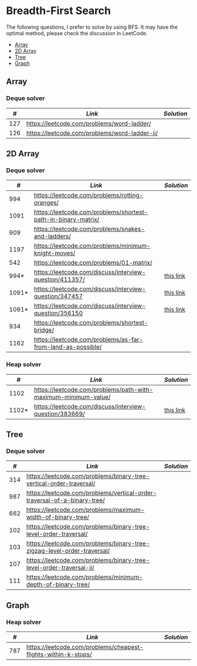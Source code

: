 # Breadth-First Search

The following questions, I prefer to solve by using BFS. It may have the optimal method, please check the discussion in LeetCode.  

* [Array](##Array)
* [2D Array](##2D-Array)
* [Tree](##Tree)
* [Graph](##Graph)

## Array
### Deque solver

| *#* | *Link* | *Solution* |
| ---- | --------------------------------- | --------------------------------- |
| 127 | https://leetcode.com/problems/word-ladder/ | |
| 126 | https://leetcode.com/problems/word-ladder-ii/ | |

## 2D Array
### Deque solver

| *#* | *Link* | *Solution* |
| ---- | --------------------------------- | --------------------------------- |
| 994 | https://leetcode.com/problems/rotting-oranges/ | |
| 1091 | https://leetcode.com/problems/shortest-path-in-binary-matrix/ | |
| 909 | https://leetcode.com/problems/snakes-and-ladders/ | |
| 1197 | https://leetcode.com/problems/minimum-knight-moves/ | |
| 542 | https://leetcode.com/problems/01-matrix/ | |
| 994* | https://leetcode.com/discuss/interview-question/411357/ | [this link](../python_practice/amazon/min_hour.py) |
| 1091* | https://leetcode.com/discuss/interview-question/347457 | [this link](../python_practice/amazon/treasure_island.py) |
| 1091* | https://leetcode.com/discuss/interview-question/356150 | [this link](../python_practice/amazon/treasure_islandII.py) |
| 934 | https://leetcode.com/problems/shortest-bridge/ | | 
| 1162 | https://leetcode.com/problems/as-far-from-land-as-possible/ | |

### Heap solver

| *#* | *Link* | *Solution* |
| ---- | --------------------------------- | --------------------------------- |
| 1102 | https://leetcode.com/problems/path-with-maximum-minimum-value/ | |
| 1102* | https://leetcode.com/discuss/interview-question/383669/ | [this link](../python_practice/amazon/max_of_min_altitudes.py) | 


## Tree
### Deque solver

| *#* | *Link* | *Solution* |
| ---- | --------------------------------- | --------------------------------- |
| 314 | https://leetcode.com/problems/binary-tree-vertical-order-traversal/ | |
| 987 | https://leetcode.com/problems/vertical-order-traversal-of-a-binary-tree/ | |
| 662 | https://leetcode.com/problems/maximum-width-of-binary-tree/ | |
| 102 | https://leetcode.com/problems/binary-tree-level-order-traversal/ | |
| 103 | https://leetcode.com/problems/binary-tree-zigzag-level-order-traversal/ | |
| 107 | https://leetcode.com/problems/binary-tree-level-order-traversal-ii/ | | 
| 111 | https://leetcode.com/problems/minimum-depth-of-binary-tree/ | |

## Graph
### Heap solver

| *#* | *Link* | *Solution* |
| ---- | --------------------------------- | --------------------------------- |
| 787 | https://leetcode.com/problems/cheapest-flights-within-k-stops/ | |